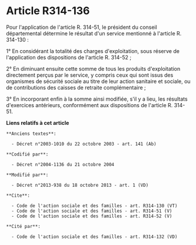 # Article R314-136

Pour l'application de l'article R. 314-51, le président du conseil départemental détermine le résultat d'un service mentionné
à l'article R. 314-130 : 

1° En considérant la totalité des charges d'exploitation, sous réserve de l'application des dispositions de l'article R.
314-52 ; 

2° En diminuant ensuite cette somme de tous les produits d'exploitation directement perçus par le service, y compris ceux qui
sont issus des organismes de sécurité sociale au titre de leur action sanitaire et sociale, ou de contributions des caisses
de retraite complémentaire ; 

3° En incorporant enfin à la somme ainsi modifiée, s'il y a lieu, les résultats d'exercices antérieurs, conformément aux
dispositions de l'article R. 314-51.

**Liens relatifs à cet article**

	**Anciens textes**:

	  - Décret n°2003-1010 du 22 octobre 2003 - art. 141 (Ab)

	**Codifié par**:

	  - Décret n°2004-1136 du 21 octobre 2004

	**Modifié par**:

	  - Décret n°2013-938 du 18 octobre 2013 - art. 1 (VD)

	**Cite**:

	  - Code de l'action sociale et des familles - art. R314-130 (VT)
	  - Code de l'action sociale et des familles - art. R314-51 (V)
	  - Code de l'action sociale et des familles - art. R314-52 (V)

	**Cité par**:

	  - Code de l'action sociale et des familles - art. R314-132 (VD)
